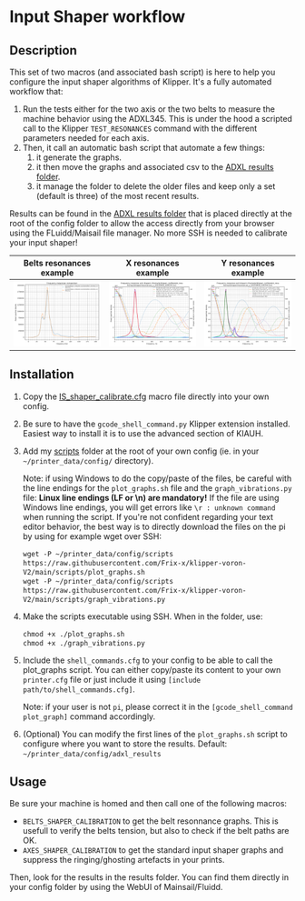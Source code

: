 # Input Shaper workflow

## Description

This set of two macros (and associated bash script) is here to help you configure the input shaper algorithms of Klipper. It's a fully automated workflow that:
  1. Run the tests either for the two axis or the two belts to measure the machine behavior using the ADXL345. This is under the hood a scripted call to the Klipper `TEST_RESONANCES` command with the different parameters needed for each axis.
  2. Then, it call an automatic bash script that automate a few things:
     1. it generate the graphs.
     2. it then move the graphs and associated csv to the [ADXL results folder](./../../adxl_results/).
     3. it manage the folder to delete the older files and keep only a set (default is three) of the most recent results.

Results can be found in the [ADXL results folder](./../../adxl_results/) that is placed directly at the root of the config folder to allow the access directly from your browser using the FLuidd/Maisail file manager. No more SSH is needed to calibrate your input shaper!

| Belts resonances example | X resonances example | Y resonances example |
|:----------------------:|:----------------------:|:---------------------:|
| ![belts resonances example](./../images/resonances_belts_example.png) | ![X resonances example](./../images/resonances_x_example.png) | ![Y resonances example](./../images/resonances_y_example.png) |


## Installation

  1. Copy the [IS_shaper_calibrate.cfg](./../../macros/calibration/IS_shaper_calibrate.cfg) macro file directly into your own config.
  2. Be sure to have the `gcode_shell_command.py` Klipper extension installed. Easiest way to install it is to use the advanced section of KIAUH.
  3. Add my [scripts](./../../scripts/) folder at the root of your own config (ie. in your `~/printer_data/config/` directory).
     
     Note: if using Windows to do the copy/paste of the files, be careful with the line endings for the `plot_graphs.sh` file and the `graph_vibrations.py` file: **Linux line endings (LF or \n) are mandatory!** If the file are using Windows line endings, you will get errors like `\r : unknown command` when running the script. If you're not confident regarding your text editor behavior, the best way is to directly download the files on the pi by using for example wget over SSH:
     
     ```
     wget -P ~/printer_data/config/scripts https://raw.githubusercontent.com/Frix-x/klipper-voron-V2/main/scripts/plot_graphs.sh
     wget -P ~/printer_data/config/scripts https://raw.githubusercontent.com/Frix-x/klipper-voron-V2/main/scripts/graph_vibrations.py
     ```

  4. Make the scripts executable using SSH. When in the folder, use:
     
     ```
     chmod +x ./plot_graphs.sh
     chmod +x ./graph_vibrations.py
     ```

  5. Include the `shell_commands.cfg` to your config to be able to call the plot_graphs script. You can either copy/paste its content to your own `printer.cfg` file or just include it using `[include path/to/shell_commands.cfg]`.

     Note: if your user is not `pi`, please correct it in the `[gcode_shell_command plot_graph]` command accordingly.

  6. (Optional) You can modify the first lines of the `plot_graphs.sh` script to configure where you want to store the results. Default: `~/printer_data/config/adxl_results`


## Usage

Be sure your machine is homed and then call one of the following macros:
  - `BELTS_SHAPER_CALIBRATION` to get the belt resonnance graphs. This is usefull to verify the belts tension, but also to check if the belt paths are OK.
  - `AXES_SHAPER_CALIBRATION` to get the standard input shaper graphs and suppress the ringing/ghosting artefacts in your prints.

Then, look for the results in the results folder. You can find them directly in your config folder by using the WebUI of Mainsail/Fluidd.
